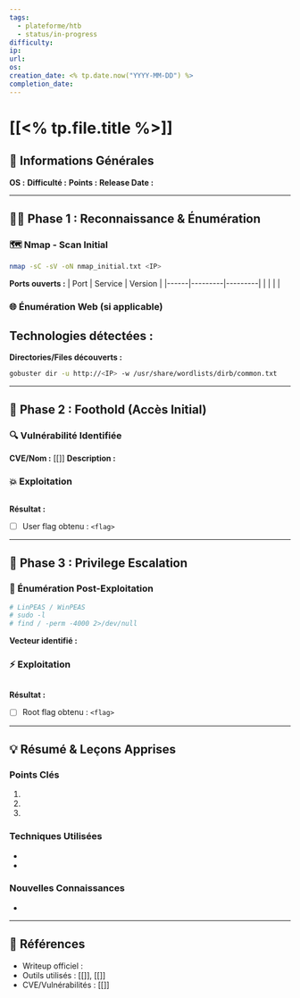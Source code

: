 ```yaml
---
tags:
  - plateforme/htb
  - status/in-progress
difficulty: 
ip: 
url: 
os: 
creation_date: <% tp.date.now("YYYY-MM-DD") %>
completion_date: 
---
```

# [[<% tp.file.title %>]]

## 📝 Informations Générales

**OS :** 
**Difficulté :** 
**Points :** 
**Release Date :** 

---

## 🕵️‍♂️ Phase 1 : Reconnaissance & Énumération

### 🗺️ Nmap - Scan Initial
```bash
nmap -sC -sV -oN nmap_initial.txt <IP>
```

**Ports ouverts :**
| Port | Service | Version |
|------|---------|---------|
|      |         |         |

### 🌐 Énumération Web (si applicable)

**Technologies détectées :**
- 

**Directories/Files découverts :**
```bash
gobuster dir -u http://<IP> -w /usr/share/wordlists/dirb/common.txt
```

---

## 🚪 Phase 2 : Foothold (Accès Initial)

### 🔍 Vulnérabilité Identifiée
**CVE/Nom :** [[]]
**Description :** 

### 💥 Exploitation
```bash

```

**Résultat :** 
- [ ] User flag obtenu : `<flag>`

---

## 🚀 Phase 3 : Privilege Escalation

### 🔎 Énumération Post-Exploitation
```bash
# LinPEAS / WinPEAS
# sudo -l
# find / -perm -4000 2>/dev/null
```

**Vecteur identifié :**

### ⚡ Exploitation
```bash

```

**Résultat :**
- [ ] Root flag obtenu : `<flag>`

---

## 💡 Résumé & Leçons Apprises

### Points Clés
1. 
2. 
3. 

### Techniques Utilisées
- 
- 

### Nouvelles Connaissances
- 

---

## 🔗 Références

- Writeup officiel : 
- Outils utilisés : [[]], [[]]
- CVE/Vulnérabilités : [[]]
